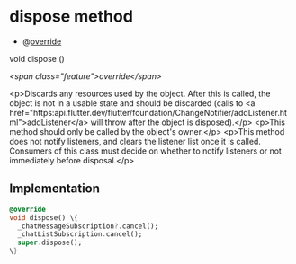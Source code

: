 


# dispose method







- @[override](https:api.flutter.dev/flutter/dart-core/override-constant.html)

void dispose
()

_\<span class="feature"\>override\</span\>_



\<p\>Discards any resources used by the object. After this is called, the
object is not in a usable state and should be discarded (calls to
\<a href="https:api.flutter.dev/flutter/foundation/ChangeNotifier/addListener.html"\>addListener\</a\> will throw after the object is disposed).\</p\>
\<p\>This method should only be called by the object's owner.\</p\>
\<p\>This method does not notify listeners, and clears the listener list once
it is called. Consumers of this class must decide on whether to notify
listeners or not immediately before disposal.\</p\>



## Implementation

```dart
@override
void dispose() \{
  _chatMessageSubscription?.cancel();
  _chatListSubscription.cancel();
  super.dispose();
\}
```







